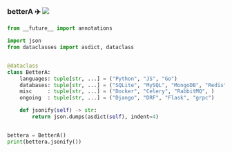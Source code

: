 
<!--
**betterA/betterA** is a ✨ _special_ ✨ repository because its `README.md` (this file) appears on your GitHub profile.

Here are some ideas to get you started:

- 🔭 I’m currently working on ...
- 🌱 I’m currently learning ...
- 👯 I’m looking to collaborate on ...
- 🤔 I’m looking for help with ...
- 💬 Ask me about ...
- 📫 How to reach me: ...
- 😄 Pronouns: ...
- ⚡ Fun fact: ...
-->
### betterA ✈️ ![](https://views.whatilearened.today/views/github/betterA/betterA.svg)


```python
from __future__ import annotations

import json
from dataclasses import asdict, dataclass


@dataclass
class BetterA:
    languages: tuple[str, ...] = ("Python", "JS", "Go")
    databases: tuple[str, ...] = ("SQLite", "MySQL", "MongoDB", "Redis")
    misc     : tuple[str, ...] = ("Docker", "Celery", "RabbitMQ", )
    ongoing  : tuple[str, ...] = ("Django", "DRF", "Flask", "grpc")

    def jsonify(self) -> str:
        return json.dumps(asdict(self), indent=4)


bettera = BetterA()
print(bettera.jsonify())
```


